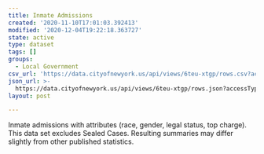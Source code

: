 ```yaml
---
title: Inmate Admissions
created: '2020-11-10T17:01:03.392413'
modified: '2020-12-04T19:22:18.363727'
state: active
type: dataset
tags: []
groups:
  - Local Government
csv_url: 'https://data.cityofnewyork.us/api/views/6teu-xtgp/rows.csv?accessType=DOWNLOAD'
json_url: >-
  https://data.cityofnewyork.us/api/views/6teu-xtgp/rows.json?accessType=DOWNLOAD
layout: post

---
```

Inmate admissions with attributes (race, gender, legal status, top charge). This data set excludes Sealed Cases. Resulting summaries may differ slightly from other published statistics.
